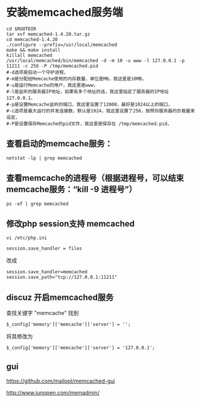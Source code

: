 # 安装memcached服务端

```
cd $ROOTDIR
tar xvf memcached-1.4.20.tar.gz
cd memcached-1.4.20
./configure --prefix=/usr/local/memcached
make && make install
killall memcached
/usr/local/memcached/bin/memcached -d -m 10 -u www -l 127.0.0.1 -p 11211 -c 256 -P /tmp/memcached.pid
#-d选项是启动一个守护进程，
#-m是分配给Memcache使用的内存数量，单位是MB，我这里是10MB，
#-u是运行Memcache的用户，我这里是www，
#-l是监听的服务器IP地址，如果有多个地址的话，我这里指定了服务器的IP地址127.0.0.1，
#-p是设置Memcache监听的端口，我这里设置了12000，最好是1024以上的端口，
#-c选项是最大运行的并发连接数，默认是1024，我这里设置了256，按照你服务器的负载量来设定，
#-P是设置保存Memcache的pid文件，我这里是保存在 /tmp/memcached.pid，
```

## 查看启动的memcache服务：
```
netstat -lp | grep memcached
```

## 查看memcache的进程号（根据进程号，可以结束memcache服务：“kill -9 进程号”）
```
ps -ef | grep memcached
```

## 修改php session支持 memcached
`vi /etc/php.ini`
```
session.save_handler = files
```
改成
```
session.save_handler=memcached
session.save_path="tcp://127.0.0.1:11211"
```

## discuz 开启memcached服务
查找关键字 "memcache"  找到
```
$_config['memory']['memcache']['server'] = '';
```

将其修改为
```
$_config['memory']['memcache']['server'] = '127.0.0.1';
```

## gui
https://github.com/mailopl/memcached-gui

http://www.junopen.com/memadmin/
